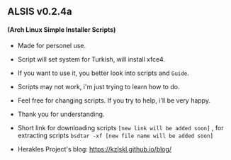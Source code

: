 ## ALSIS v0.2.4a
#### (Arch Linux Simple Installer Scripts)

- Made for personel use.

- Script will set system for Turkish, will install xfce4.

- If you want to use it, you better look into scripts and `Guide`.

- Scripts may not work, i'm just trying to learn how to do.

- Feel free for changing scripts. If you try to help, i'll be very happy.

- Thank you for understanding.

- Short link for downloading scripts `[new link will be added soon]` , for extracting scripts `bsdtar -xf [new file name will be added soon]`

- Herakles Project's blog: https://kzlskl.github.io/blog/

